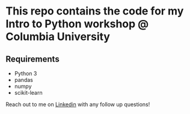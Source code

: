 # This repo contains the code for my Intro to Python workshop @ Columbia University

## Requirements

- Python 3
- pandas
- numpy
- scikit-learn

Reach out to me on [Linkedin](https://www.linkedin.com/in/dev-sharma1/) with any follow up questions!
